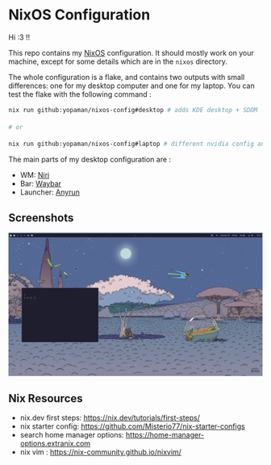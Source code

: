 # NixOS Configuration

Hi :3 !!

This repo contains my [NixOS](https://nixos.org/) configuration. It should mostly work on your machine, except for some details which are in the `nixos` directory.

The whole configuration is a flake, and contains two outputs with small differences: one for my desktop computer and one for my laptop. You can test the flake with the following command :

```sh
nix run github:yopaman/nixos-config#desktop # adds KDE desktop + SDDM

# or

nix run github:yopaman/nixos-config#laptop # different nvidia config and no KDE
```

The main parts of my desktop configuration are :

- WM: [Niri](https://github.com/YaLTeR/niri)
- Bar: [Waybar](https://github.com/Alexays/Waybar)
- Launcher: [Anyrun](https://github.com/anyrun-org/anyrun)

## Screenshots

![desktop screenshot 1](./assets/screenshot.png)

## Nix Resources

- nix.dev first steps: https://nix.dev/tutorials/first-steps/
- nix starter config: https://github.com/Misterio77/nix-starter-configs
- search home manager options: https://home-manager-options.extranix.com
- nix vim : https://nix-community.github.io/nixvim/


